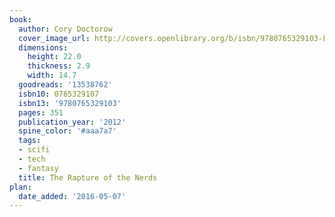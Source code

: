 ```yaml
---
book:
  author: Cory Doctorow
  cover_image_url: http://covers.openlibrary.org/b/isbn/9780765329103-L.jpg
  dimensions:
    height: 22.0
    thickness: 2.9
    width: 14.7
  goodreads: '13538762'
  isbn10: 0765329107
  isbn13: '9780765329103'
  pages: 351
  publication_year: '2012'
  spine_color: '#aaa7a7'
  tags:
  - scifi
  - tech
  - fantasy
  title: The Rapture of the Nerds
plan:
  date_added: '2016-05-07'
---
```

